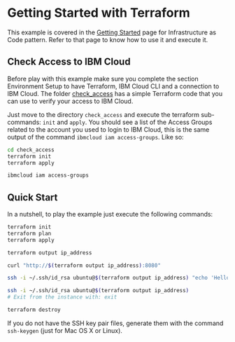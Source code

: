 # Getting Started with Terraform

This example is covered in the [Getting Started](https://pages.github.ibm.com/att-cloudnative/ibmcloud-pattern-guide/iac/getting-started-terraform) page for Infrastructure as Code pattern. Refer to that page to know how to use it and execute it.

## Check Access to IBM Cloud

Before play with this example make sure you complete the section Environment Setup to have Terraform, IBM Cloud CLI and a connection to IBM Cloud. The folder [check_access](./check_access/) has a simple Terraform code that you can use to verify your access to IBM Cloud.

Just move to the directory `check_access` and execute the terraform sub-commands: `init` and `apply`. You should see a list of the Access Groups related to the account you used to login to IBM Cloud, this is the same output of the command `ibmcloud iam access-groups`. Like so:

```bash
cd check_access
terraform init
terraform apply

ibmcloud iam access-groups
```

## Quick Start

In a nutshell, to play the example just execute the following commands:

```bash
terraform init
terraform plan
terraform apply

terraform output ip_address

curl "http://$(terraform output ip_address):8080"

ssh -i ~/.ssh/id_rsa ubuntu@$(terraform output ip_address) "echo 'Hello World'"

ssh -i ~/.ssh/id_rsa ubuntu@$(terraform output ip_address)
# Exit from the instance with: exit

terraform destroy
```

If you do not have the SSH key pair files, generate them with the command `ssh-keygen` (just for Mac OS X or Linux).
